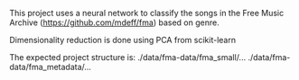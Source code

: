 This project uses a neural network to classify the songs in the Free Music Archive (https://github.com/mdeff/fma) based on genre.

Dimensionality reduction is done using PCA from scikit-learn

The expected project structure is:
./data/fma-data/fma_small/...
./data/fma-data/fma_metadata/...
